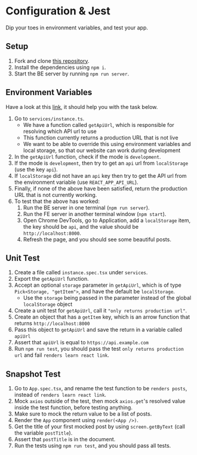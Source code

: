 # Configuration & Jest

Dip your toes in environment variables, and test your app.

## Setup

1. Fork and clone [this repository](https://github.com/JoinCODED/TASK-Masterclass-M8-Jest).
2. Install the dependencies using `npm i`.
3. Start the BE server by running `npm run server`.

## Environment Variables

Have a look at this [link](https://create-react-app.dev/docs/adding-custom-environment-variables/), it should help you with the task below.

1. Go to `services/instance.ts`.
   - We have a function called `getApiUrl`, which is responsible for resolving which API url to use
   - This function currently returns a production URL that is not live
   - We want to be able to override this using environment variables and local storage, so that our website can work during development
2. In the `getApiUrl` function, check if the mode is `development`.
3. If the mode is `development`, then try to get an `api` url from `localStorage` (use the key `api`).
4. If `localStorage` did not have an `api` key then try to get the API url from the environment variable (use `REACT_APP_API_URL`).
5. Finally, if none of the above have been satisfied, return the production URL that is not currently working.
6. To test that the above has worked:
   1. Run the BE server in one terminal (`npm run server`).
   2. Run the FE server in another terminal window (`npm start`).
   3. Open Chrome DevTools, go to Application, add a `localStorage` item, the key should be `api`, and the value should be `http://localhost:8000`.
   4. Refresh the page, and you should see some beautiful posts.

## Unit Test

1. Create a file called `instance.spec.tsx` under `services`.
2. Export the `getApiUrl` function.
3. Accept an optional `storage` parameter in `getApiUrl`, which is of type `Pick<Storage, "getItem">`, and have the default be `localStorage`.
   - Use the `storage` being passed in the parameter instead of the global `localStorage` object
4. Create a unit test for `getApiUrl`, call it `"only returns production url"`.
5. Create an object that has a `getItem` key, which is an arrow function that returns `http://localhost:8000`
6. Pass this object to `getApiUrl` and save the return in a variable called `apiUrl`
7. Assert that `apiUrl` is equal to `https://api.example.com`
8. Run `npm run test`, you should pass the test `only returns production url` and fail `renders learn react link`.

## Snapshot Test

1. Go to `App.spec.tsx`, and rename the test function to be `renders posts`, instead of `renders learn react link`.
2. Mock `axios` outside of the test, then mock `axios.get`'s resolved value inside the test function, before testing anything.
3. Make sure to mock the return value to be a list of posts.
4. Render the `App` component using `render(<App />)`.
5. Get the title of your first mocked post by using `screen.getByText` (call the variable `postTitle`).
6. Assert that `postTitle` is in the document.
7. Run the tests using `npm run test`, and you should pass all tests.
